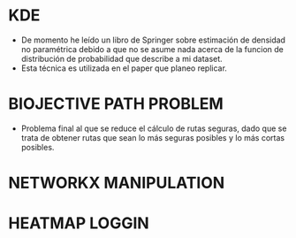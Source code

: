 # KDE

+ De momento he leído un libro de Springer sobre estimación de densidad no paramétrica debido a que no se asume nada acerca de la funcion de distribución de probabilidad que describe a mi dataset.
+ Esta técnica es utilizada en el paper que planeo replicar.





# BIOJECTIVE PATH PROBLEM

* Problema final al que se reduce el cálculo de rutas seguras, dado que se trata de obtener rutas que sean lo más seguras posibles y lo más cortas posibles.





# NETWORKX MANIPULATION







# HEATMAP LOGGIN

